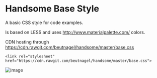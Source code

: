 # Handsome Base Style
A basic CSS style for code examples.

Is based on LESS and uses http://www.materialpalette.com/ colors.

CDN hosting through https://cdn.rawgit.com/beutnagel/handsome/master/base.css

```<link rel="stylesheet" href="https://cdn.rawgit.com/beutnagel/handsome/master/base.css">```


![image](https://cloud.githubusercontent.com/assets/1915772/8288648/c84f70ba-1917-11e5-81b9-e248bd2b6c75.png)
